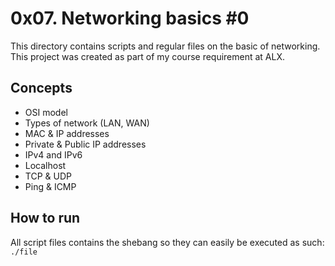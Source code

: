 # 0x07. Networking basics #0
This directory contains scripts and regular files on the basic of networking. This project was created as part of my course requirement at ALX.

## Concepts
* OSI model
* Types of network (LAN, WAN)
* MAC & IP addresses
* Private & Public IP addresses
* IPv4 and IPv6
* Localhost
* TCP & UDP
* Ping & ICMP

## How to run
All script files contains the shebang so they can easily be executed as such:
`./file`
